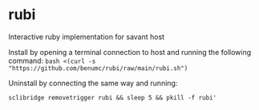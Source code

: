 # rubi
Interactive ruby implementation for savant host

Install by opening a terminal connection to host and running the following command:
`bash <(curl -s "https://github.com/benumc/rubi/raw/main/rubi.sh")`

Uninstall by connecting the same way and running:

`sclibridge removetrigger rubi && sleep 5 && pkill -f rubi'`

